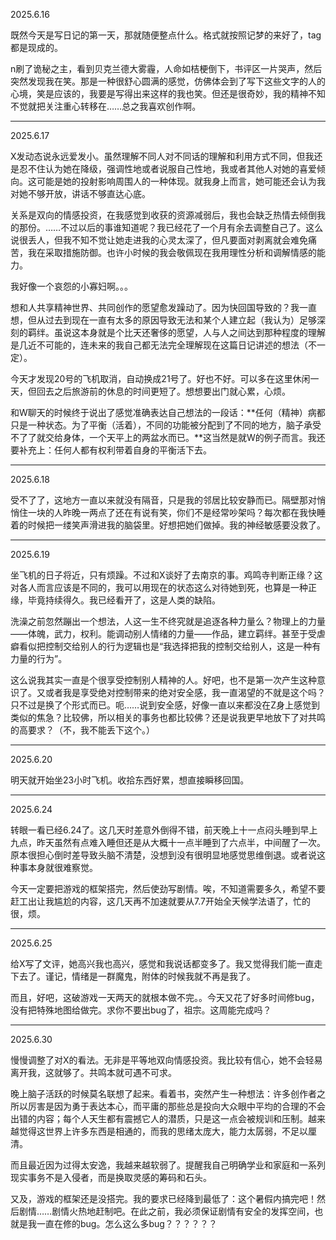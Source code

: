 2025.6.16

既然今天是写日记的第一天，那就随便整点什么。格式就按照记梦的来好了，tag都是现成的。

n刷了诡秘之主，看到贝克兰德大雾霾，人命如桔梗倒下，书评区一片哭声，然后突然发现我在笑。那是一种很舒心圆满的感觉，仿佛体会到了写下这些文字的人的心境，笑是应该的，我要是写得出来这样的我也笑。但还是很奇妙，我的精神不知不觉就把关注重心转移在……总之我喜欢创作啊。

***
2025.6.17

X发动态说永远爱发小。虽然理解不同人对不同话的理解和利用方式不同，但我还是忍不住认为她在降级，强调性地或者说服自己性地，我或者其他人对她的喜爱倾向。这可能是她的投射影响周围人的一种体现。就我身上而言，她可能还会认为我对她不够开放，讲话不够直达心底。

关系是双向的情感投资，在我感觉到收获的资源减弱后，我也会缺乏热情去倾倒我的那份。……不过以后的事谁知道呢？我已经花了一个月有余去调整自己了。这么说很丢人，但我不知不觉让她走进我的心灵太深了，但凡要面对剥离就会难免痛苦，我在采取措施防御。也许小时候的我会敬佩现在我用理性分析和调解情感的能力。

我好像一个哀怨的小寡妇啊。。。

想和人共享精神世界、共同创作的愿望愈发躁动了。因为快回国导致的？我一直想，但从过去到现在一直有太多的原因导致无法和某个人建立起（我认为）足够深刻的羁绊。虽说这本身就是个比天还奢侈的愿望，人与人之间达到那种程度的理解是几近不可能的，连未来的我自己都无法完全理解现在这篇日记讲述的想法（不一定）。

今天才发现20号的飞机取消，自动换成21号了。好也不好。可以多在这里休闲一天，但回去之后旅游前的休息的时间更短了。想想要出门就心累，心烦。

和W聊天的时候终于说出了感觉准确表达自己想法的一段话：**任何（精神）病都只是一种状态。为了平衡（活着），不同的功能被分配到了不同的地方，脑子承受不了了就交给身体，一个天平上的两盆水而已。**这当然是就W的例子而言。我还要补充上：任何人都有权利带着自身的平衡活下去。

***
2025.6.18

受不了了，这地方一直以来就没有隔音，只是我的邻居比较安静而已。隔壁那对悄悄住一块的人昨晚一两点了还在有说有笑，你们不是经常吵架吗？每次都在我快睡着的时候把一缕笑声滑进我的脑袋里。好想把她们做掉。我的神经敏感要没救了。

***
2025.6.19

坐飞机的日子将近，只有烦躁。不过和X谈好了去南京的事。鸡鸣寺判断正缘？这对各人而言应该是不同的，我可以用现在的状态这么对待她到死，也算是一种正缘，毕竟持续得久。我已经看开了，这是人类的缺陷。

洗澡之前忽然蹦出一个想法，人这一生不终究就是追逐各种力量么？物理上的力量——体魄，武力，权利。能调动别人情绪的力量——作品，建立羁绊。甚至于受虐癖看似把控制交给别人的行为逻辑也是“我选择把我的控制交给别人，这是一种有力量的行为”。

这么说我其实一直是个很享受控制别人精神的人。好吧，也不是第一次产生这种意识了。又或者我是享受绝对控制带来的绝对安全感，我一直渴望的不就是这个吗？只不过是换了个形式而已。呃……说到安全感，好像一直以来都没在Z身上感觉到类似的焦急？比较佛，所以相关的事务也都比较佛？还是说我更早地放下了对共鸣的高要求？（不，我不能丢下这个。）

***
2025.6.20

明天就开始坐23小时飞机。收拾东西好累，想直接瞬移回国。

***
2025.6.24

转眼一看已经6.24了。这几天时差意外倒得不错，前天晚上十一点闷头睡到早上九点，昨天虽然有点难入睡但还是从大概十一点半睡到了六点半，中间醒了一次。原本很担心倒时差导致头脑不清楚，没想到没有很明显地感觉思维倒退。或者说这种事本身就很难察觉。

今天一定要把游戏的框架搭完，然后使劲写剧情。唉，不知道需要多久，希望不要赶工出让我尴尬的内容，这几天再不加速就要从7.7开始全天候学法语了，忙的很，烦。

***
2025.6.25

给X写了文评，她高兴我也高兴，感觉和我说话都变多了。我又觉得我们能一直走下去了。谨记，情绪是一群魔鬼，附体的时候我就不再是我了。

而且，好吧，这破游戏一天两天的就根本做不完。。今天又花了好多时间修bug，没有把特殊地图给做完。求你不要出bug了，祖宗。这周能完成吗？

***
2025.6.30

慢慢调整了对X的看法。无非是平等地双向情感投资。我比较有信心，她不会轻易离开我，这就够了。共鸣本就可遇不可求。

晚上脑子活跃的时候莫名联想了起来。看着书，突然产生一种想法：许多创作者之所以厉害是因为勇于表达本心，而平庸的那些总是投向大众眼中平均的合理的不会出错的内容；每个人天生都有震撼它人的潜质，只是这一点会被规训和压制。越来越觉得这世界上许多东西是相通的，而我的思绪太庞大，能力太孱弱，不足以厘清。

而且最近因为过得太安逸，我越来越软弱了。提醒我自己明确学业和家庭和一系列现实事务不是入侵者，而是换取灵感的筹码和石头。

又及，游戏的框架还是没搭完。我的要求已经降到最低了：这个暑假内搞完吧！然后剧情……剧情火热地赶制吧。在此之前，我必须保证剧情有安全的发挥空间，也就是我一直在修的bug。怎么这么多bug？？？？？？